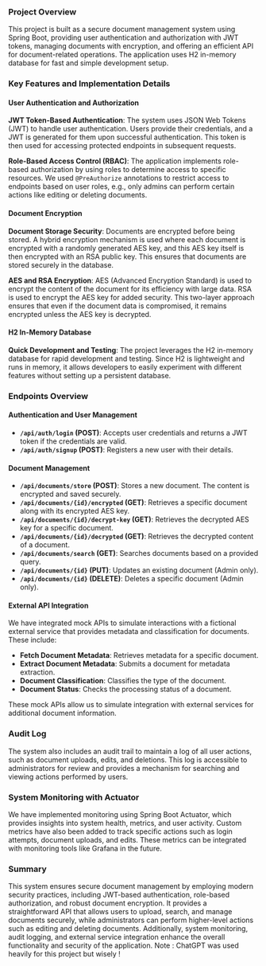 ### Project Overview

This project is built as a secure document management system using Spring Boot, providing user authentication and authorization with JWT tokens, managing documents with encryption, and offering an efficient API for document-related operations. The application uses H2 in-memory database for fast and simple development setup.

### Key Features and Implementation Details

#### User Authentication and Authorization

**JWT Token-Based Authentication**: The system uses JSON Web Tokens (JWT) to handle user authentication. Users provide their credentials, and a JWT is generated for them upon successful authentication. This token is then used for accessing protected endpoints in subsequent requests.

**Role-Based Access Control (RBAC)**: The application implements role-based authorization by using roles to determine access to specific resources. We used `@PreAuthorize` annotations to restrict access to endpoints based on user roles, e.g., only admins can perform certain actions like editing or deleting documents.

#### Document Encryption

**Document Storage Security**: Documents are encrypted before being stored. A hybrid encryption mechanism is used where each document is encrypted with a randomly generated AES key, and this AES key itself is then encrypted with an RSA public key. This ensures that documents are stored securely in the database.

**AES and RSA Encryption**: AES (Advanced Encryption Standard) is used to encrypt the content of the document for its efficiency with large data. RSA is used to encrypt the AES key for added security. This two-layer approach ensures that even if the document data is compromised, it remains encrypted unless the AES key is decrypted.

#### H2 In-Memory Database

**Quick Development and Testing**: The project leverages the H2 in-memory database for rapid development and testing. Since H2 is lightweight and runs in memory, it allows developers to easily experiment with different features without setting up a persistent database.

### Endpoints Overview

#### Authentication and User Management

- **`/api/auth/login` (POST)**: Accepts user credentials and returns a JWT token if the credentials are valid.
- **`/api/auth/signup` (POST)**: Registers a new user with their details.

#### Document Management

- **`/api/documents/store` (POST)**: Stores a new document. The content is encrypted and saved securely.
- **`/api/documents/{id}/encrypted` (GET)**: Retrieves a specific document along with its encrypted AES key.
- **`/api/documents/{id}/decrypt-key` (GET)**: Retrieves the decrypted AES key for a specific document.
- **`/api/documents/{id}/decrypted` (GET)**: Retrieves the decrypted content of a document.
- **`/api/documents/search` (GET)**: Searches documents based on a provided query.
- **`/api/documents/{id}` (PUT)**: Updates an existing document (Admin only).
- **`/api/documents/{id}` (DELETE)**: Deletes a specific document (Admin only).

#### External API Integration

We have integrated mock APIs to simulate interactions with a fictional external service that provides metadata and classification for documents. These include:

- **Fetch Document Metadata**: Retrieves metadata for a specific document.
- **Extract Document Metadata**: Submits a document for metadata extraction.
- **Document Classification**: Classifies the type of the document.
- **Document Status**: Checks the processing status of a document.

These mock APIs allow us to simulate integration with external services for additional document information.

### Audit Log

The system also includes an audit trail to maintain a log of all user actions, such as document uploads, edits, and deletions. This log is accessible to administrators for review and provides a mechanism for searching and viewing actions performed by users.

### System Monitoring with Actuator

We have implemented monitoring using Spring Boot Actuator, which provides insights into system health, metrics, and user activity. Custom metrics have also been added to track specific actions such as login attempts, document uploads, and edits. These metrics can be integrated with monitoring tools like Grafana in the future.

### Summary

This system ensures secure document management by employing modern security practices, including JWT-based authentication, role-based authorization, and robust document encryption. It provides a straightforward API that allows users to upload, search, and manage documents securely, while administrators can perform higher-level actions such as editing and deleting documents. Additionally, system monitoring, audit logging, and external service integration enhance the overall functionality and security of the application.
Note : ChatGPT was used heavily for this project but wisely ! 